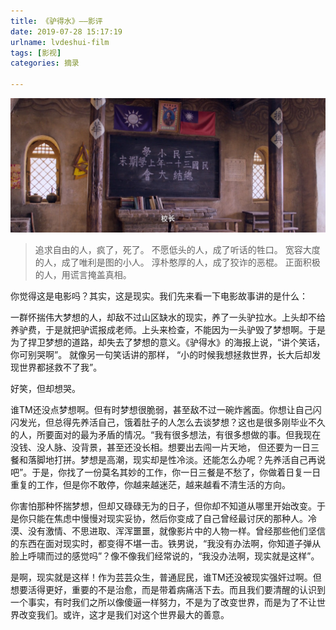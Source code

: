 ```yaml
---
title: 《驴得水》——影评
date: 2019-07-28 15:17:19
urlname: lvdeshui-film
tags: [影视]
categories: 摘录

---
```


![](https://github.com/maiernte/img/raw/master/collection/%E9%A9%B4%E5%BE%97%E6%B0%B4%E5%89%A7%E7%85%A7.jpg)

<!-- less -->

> 追求自由的人，疯了，死了。
不愿低头的人，成了听话的牲口。
宽容大度的人，成了唯利是图的小人。
淳朴憨厚的人，成了狡诈的恶棍。
正面积极的人，用谎言掩盖真相。

你觉得这是电影吗？其实，这是现实。我们先来看一下电影故事讲的是什么：

一群怀揣伟大梦想的人，却敌不过山区缺水的现实，养了一头驴拉水。上头却不给养驴费，于是就把驴谎报成老师。上头来检查，不能因为一头驴毁了梦想啊。于是为了捍卫梦想的道路，却失去了梦想的意义。《驴得水》的海报上说，“讲个笑话，你可别哭啊”。 就像另一句笑话讲的那样， “小的时候我想拯救世界，长大后却发现世界都拯救不了我”。

好笑，但却想哭。

谁TM还没点梦想啊。但有时梦想很脆弱，甚至敌不过一碗炸酱面。你想让自己闪闪发光，但总得先养活自己，饿着肚子的人怎么去谈梦想？这也是很多刚毕业不久的人，所要面对的最为矛盾的情况。“我有很多想法，有很多想做的事。但我现在没钱、没人脉、没背景，甚至还没长相。想要出去闯一片天地， 但还要为一日三餐和落脚地打拼。梦想是高潮，现实却是性冷淡。还能怎么办呢？先养活自己再说吧”。于是，你找了一份莫名其妙的工作，你一日三餐是不愁了，你做着日复一日重复的工作，但是你不敢停，你越来越迷茫，越来越看不清生活的方向。

你害怕那种怀揣梦想，但却又碌碌无为的日子，但你却不知道从哪里开始改变。于是你只能在焦虑中慢慢对现实妥协，然后你变成了自己曾经最讨厌的那种人。冷漠、没有激情、不思进取、浑浑噩噩，就像影片中的人物一样。曾经那些他们坚信的东西在面对现实时，都变得不堪一击。铁男说，“我没有办法啊，你知道子弹从脸上呼啸而过的感觉吗”？像不像我们经常说的，“我没办法啊，现实就是这样”。

是啊，现实就是这样！作为芸芸众生，普通屁民，谁TM还没被现实强奸过啊。但想要活得更好，重要的不是治愈，而是带着病痛活下去。而且我们要清醒的认识到一个事实，有时我们之所以像傻逼一样努力，不是为了改变世界，而是为了不让世界改变我们。或许，这才是我们对这个世界最大的善意。
